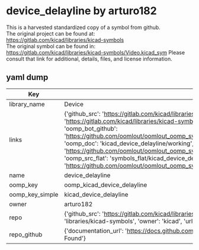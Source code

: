 # device_delayline by arturo182  
This is a harvested standardized copy of a symbol from github.  
The original project can be found at:  
https://gitlab.com/kicad/libraries/kicad-symbols  
The original symbol can be found in:
https://gitlab.com/kicad/libraries/kicad-symbols/Video.kicad_sym
Please consult that link for additional, details, files, and license information.  
## yaml dump  
| Key | Value |  
| --- | --- |  
| library_name | Device |  
| links | {'github_src': 'https://gitlab.com/kicad/libraries/kicad-symbols/Video.kicad_sym', 'github_src_repo': 'https://gitlab.com/kicad/libraries/kicad-symbols', 'oomp_bot': 'kicad_device_delayline/working', 'oomp_bot_github': 'https://github.com/oomlout/oomlout_oomp_symbol_bot/tree/main/kicad_device_delayline/working', 'oomp_doc': 'kicad_device_delayline/working', 'oomp_doc_github': 'https://github.com/oomlout/oomlout_oomp_symbol_doc/tree/main/kicad_device_delayline/working', 'oomp_src_flat': 'symbols_flat/kicad_device_delayline/working', 'oomp_src_flat_github': 'https://github.com/oomlout/oomlout_oomp_symbol_src/tree/main/kicad_device_delayline/working'} |  
| name | device_delayline |  
| oomp_key | oomp_kicad_device_delayline |  
| oomp_key_simple | kicad_device_delayline |  
| owner | arturo182 |  
| repo | {'github_src': 'https://gitlab.com/kicad/libraries/kicad-symbols/Video.kicad_sym', 'name': 'libraries/kicad-symbols', 'owner': 'kicad', 'url': 'https://gitlab.com/kicad/libraries/kicad-symbols'} |  
| repo_github | {'documentation_url': 'https://docs.github.com/rest/repos/repos#get-a-repository', 'message': 'Not Found'} |  

